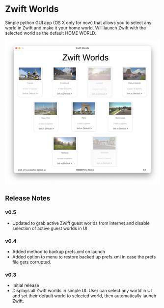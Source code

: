# Zwift Worlds

Simple python GUI app (OS X only for now) that allows you to select any world in Zwift and make it your home world. Will launch Zwift with the selected world as the default HOME WORLD.

![](img/zw_ui.jpg "Zwift Worlds UI Screenshot")

## Release Notes

### v0.5

- Updated to grab active Zwift guest worlds from internet and disable selection of active guest worlds in UI

### v0.4

- Added method to backup prefs.xml on launch
- Added option to menu to restore backed up prefs.xml in case the prefs file gets corrupted.

### v0.3

- Initial release
- Displays all Zwift worlds in simple UI. User can select any world in UI and set their default world to selected world, 
  then automatically launch Zwift.